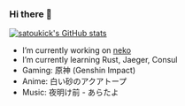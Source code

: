 ### Hi there 👋

[![satoukick's GitHub stats](https://github-readme-stats.vercel.app/api?username=satoukick)](https://github.com/anuraghazra/github-readme-stats)

- I’m currently working on [neko](https://github.com/satoukick/neko)
- I’m currently learning Rust, Jaeger, Consul
- Gaming: 原神 (Genshin Impact)
- Anime: 白い砂のアクアトープ 
- Music: 夜明け前 - あらたよ


<!--
**satoukick/satoukick** is a ✨ _special_ ✨ repository because its `README.md` (this file) appears on your GitHub profile.

Here are some ideas to get you started:

- 🔭 I’m currently working on ...
- 🌱 I’m currently learning ...
- 👯 I’m looking to collaborate on ...
- 🤔 I’m looking for help with ...
- 💬 Ask me about ...
- 📫 How to reach me: ...
- 😄 Pronouns: ...
- ⚡ Fun fact: ...
-->
